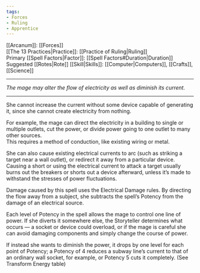 ```yaml
---
tags:
- Forces
- Ruling
- Apprentice
---
```


[[Arcanum]]: [[Forces]]\
[[The 13 Practices|Practice]]: [[Practice of Ruling|Ruling]]\
Primary [[Spell Factors|Factor]]: [[Spell Factors#Duration|Duration]]\
Suggested [[Rotes|Rote]] [[Skill|Skills]]: [[Computer|Computers]], [[Crafts]], [[Science]]

---

_The mage may alter the flow of electricity as well as diminish its current._

---

She cannot increase the current without some device capable of generating it, since she cannot create electricity from nothing.

For example, the mage can direct the electricity in a building to single or multiple outlets, cut the power, or divide power going to one outlet to many other sources.\
This requires a method of conduction, like existing wiring or metal.

She can also cause existing electrical currents to arc (such as striking a target near a wall outlet), or redirect it away from a particular device.\
Causing a short or using the electrical current to attack a target usually burns out the breakers or shorts out a device afterward, unless it’s made to withstand the stresses of power fluctuations.

Damage caused by this spell uses the Electrical Damage rules. By directing the flow away from a subject, she subtracts the spell’s Potency from the damage of an electrical source.

Each level of Potency in the spell allows the mage to control one line of power. If she diverts it somewhere else, the Storyteller determines what occurs — a socket or device could overload, or if the mage is careful she can avoid damaging components and simply change the course of power.

If instead she wants to diminish the power, it drops by one level for each point of Potency; a Potency of 4 reduces a subway line’s current to that of an ordinary wall socket, for example, or Potency 5 cuts it completely. (See Transform Energy table)